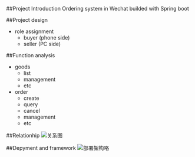 ##Project Introduction
Ordering system in Wechat builded with Spring boot

##Project design
- role assignment
	- buyer (phone side)
	- seller (PC side)

##Function analysis
-	goods 
	-	list
	-	management
	-	etc
-	order 
	-	create
	-	query
	-	cancel
	-	management
	-	etc

##Relationhip
	![关系图](http://i.imgur.com/NCMdd2r.png)

##Depyment and framework
	![部署架构](http://i.imgur.com/7qodRPG.png)咯

